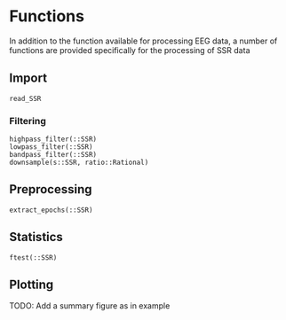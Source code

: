 # Functions

In addition to the function available for processing EEG data,
a number of functions are provided specifically for the processing of SSR data


## Import

```@docs
read_SSR
```

### Filtering

```@docs
highpass_filter(::SSR)
lowpass_filter(::SSR)
bandpass_filter(::SSR)
downsample(s::SSR, ratio::Rational)
```

## Preprocessing

```@docs
extract_epochs(::SSR)
```

## Statistics

```@docs
ftest(::SSR)
```

## Plotting

TODO: Add a summary figure as in example

